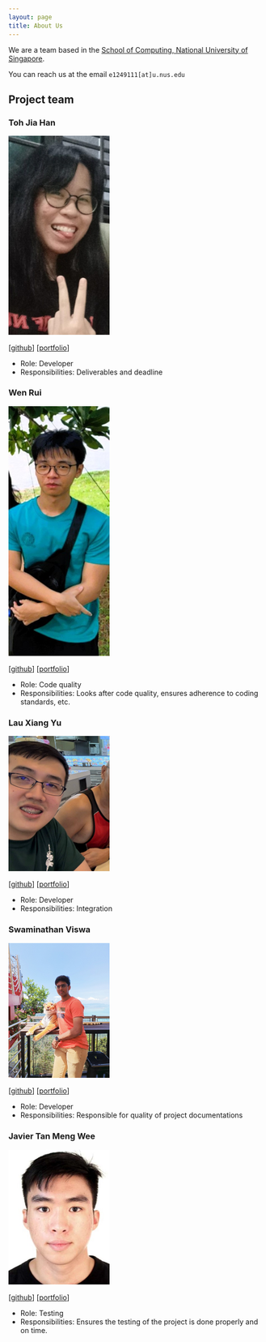 ```yaml
---
layout: page
title: About Us
---
```


We are a team based in the [School of Computing, National University of Singapore](https://www.comp.nus.edu.sg).

You can reach us at the email `e1249111[at]u.nus.edu`

## Project team

### Toh Jia Han

<img src="images/tohjh.png" width="200px">

[[github](http://github.com/tohjh)]
[[portfolio](team/tohjh.md)]

* Role: Developer
* Responsibilities: Deliverables and deadline

### Wen Rui

<img src="images/currynia.png" width="200px">

[[github](http://github.com/currynia)]
[[portfolio](team/currynia.md)]

* Role: Code quality
* Responsibilities: Looks after code quality, ensures adherence to coding standards, etc.

### Lau Xiang Yu

<img src="images/dessnowy.png" width="200px">

[[github](http://github.com/DesSnowy)] 
[[portfolio](team/dessnowy.md)]

* Role: Developer
* Responsibilities: Integration


### Swaminathan Viswa


<img src="images/swaminathanviswa.png" width="200px">

[[github](http://github.com/SwaminathanViswa)]
[[portfolio](team/swaminathanviswa.md)]


* Role: Developer
* Responsibilities: Responsible for quality of project documentations

 ### Javier Tan Meng Wee

<img src="images/incogdino.png" width="200px">


[[github](http://github.com/incogdino)]
[[portfolio](team/incogdino.md)]


* Role: Testing
* Responsibilities: Ensures the testing of the project is done properly and on time.
